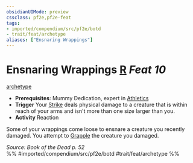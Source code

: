 ```yaml
---
obsidianUIMode: preview
cssclass: pf2e,pf2e-feat
tags:
- imported/compendium/src/pf2e/botd
- trait/feat/archetype
aliases: ["Ensnaring Wrappings"]
---
```

# Ensnaring Wrappings  [R](chapter-9-playing-the-game.md#Actions "Reaction") *Feat 10*  
[archetype](archetype.md)  

- **Prerequisites**: Mummy Dedication, expert in [Athletics](../skills.md#Athletics)
- **Trigger** Your [Strike](strike.md) deals physical damage to a creature that is within reach of your arms and isn't more than one size larger than you.
- **Activity** Reaction

Some of your wrappings come loose to ensnare a creature you recently damaged. You attempt to [Grapple](rules/actions/grapple.md) the creature you damaged.

*Source: Book of the Dead p. 52*  
%% #imported/compendium/src/pf2e/botd #trait/feat/archetype %%